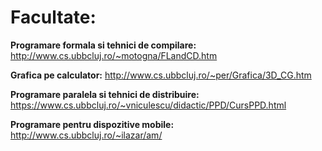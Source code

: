 # Facultate:

**Programare formala si tehnici de compilare:**
http://www.cs.ubbcluj.ro/~motogna/FLandCD.htm

**Grafica pe calculator:**
http://www.cs.ubbcluj.ro/~per/Grafica/3D_CG.htm

**Programare paralela si tehnici de distribuire:**
https://www.cs.ubbcluj.ro/~vniculescu/didactic/PPD/CursPPD.html

**Programare pentru dispozitive mobile:**
http://www.cs.ubbcluj.ro/~ilazar/am/
